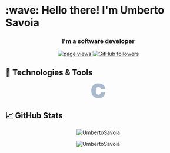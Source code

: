 <h1 align="left" id="umbertosavoia-title">:wave: Hello there! I'm Umberto Savoia</h1>
<h3 align="center">I'm a software developer</h3>

<p align="center">
	<a href="https://github.com/UmbertoSavoia/UmbertoSavoia">
	  <img src="https://komarev.com/ghpvc/?username=UmbertoSavoia" alt="page views" />
	</a>
	<a href="https://github.com/UmbertoSavoia?tab=followers">
	  <img alt="GitHub followers" src="https://img.shields.io/github/followers/UmbertoSavoia?color=green&logo=github">
	</a>
</p>

## 🔧 Technologies & Tools

<p align="center">
	<img src="https://raw.githubusercontent.com/devicons/devicon/master/icons/c/c-original.svg" alt="c" width="40" height="40"/>
</p>

## &#x1f4c8; GitHub Stats

<p align="center">
	<img src="https://github-readme-stats.vercel.app/api?username=UmbertoSavoia&show_icons=true&count_private=true" alt="UmbertoSavoia" />
</p>
<p align="center">
	<img src="https://github-readme-stats.vercel.app/api/top-langs/?username=UmbertoSavoia&layout=compact&count_private=true" alt="UmbertoSavoia" />
</p>





<!--
### Hi there 👋

**UmbertoSavoia/UmbertoSavoia** is a ✨ _special_ ✨ repository because its `README.md` (this file) appears on your GitHub profile.

Here are some ideas to get you started:

- 🔭 I’m currently working on ...
- 🌱 I’m currently learning ...
- 👯 I’m looking to collaborate on ...
- 🤔 I’m looking for help with ...
- 💬 Ask me about ...
- 📫 How to reach me: ...
- 😄 Pronouns: ...
- ⚡ Fun fact: ...
-->
